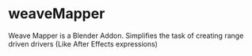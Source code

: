 # weaveMapper
Weave Mapper is a Blender Addon. Simplifies the task of creating range driven drivers (Like After Effects expressions) 
